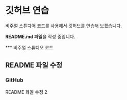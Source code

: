 # 깃허브 연습

비주얼 스튜디어 코드를 사용해서 깃허브를 연습해 보겠습니다.



**README.md 파일**을 작성 중입니다.

*** 비주얼 스튜디오 코드

README 파일 수정
----------------------------------------------
### GitHub
README 화일 수정 2
